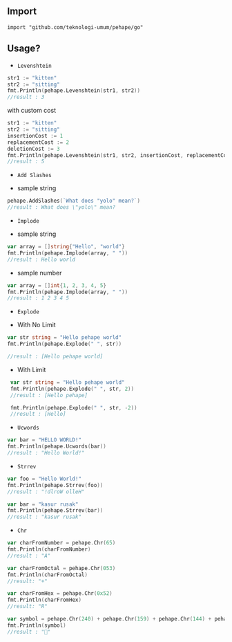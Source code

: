 ## Import
`import "github.com/teknologi-umum/pehape/go"`

## Usage?
 * `Levenshtein`
 ```go
 str1 := "kitten"
 str2 := "sitting"
 fmt.Println(pehape.Levenshtein(str1, str2))
 //result : 3
 ```
 with custom cost
 ```go
 str1 := "kitten"
 str2 := "sitting"
 insertionCost := 1
 replacementCost := 2
 deletionCost := 3
 fmt.Println(pehape.Levenshtein(str1, str2, insertionCost, replacementCost, deletionCost))
 //result : 5
 ```
 * `Add Slashes`
  - sample string
```go
pehape.AddSlashes(`What does "yolo" mean?`)
//result : What does \"yolo\" mean?
```

 * `Implode`
  - sample string
```go
var array = []string{"Hello", "world"}
fmt.Println(pehape.Implode(array, " "))
//result : Hello world
```
  - sample number
```go
var array = []int{1, 2, 3, 4, 5}
fmt.Println(pehape.Implode(array, " "))
//result : 1 2 3 4 5
```

 * `Explode`
  - With No Limit
 ```go
 var str string = "Hello pehape world"
 fmt.Println(pehape.Explode(" ", str))

 //result : [Hello pehape world]
 ```
  - With Limit
```go
 var str string = "Hello pehape world"
 fmt.Println(pehape.Explode(" ", str, 2))
 //result : [Hello pehape]

 fmt.Println(pehape.Explode(" ", str, -2))
 //result : [Hello]
 ```
 
 * `Ucwords`
```go
var bar = "HELLO WORLD!"
fmt.Println(pehape.Ucwords(bar))
//result : "Hello World!"
```

 * `Strrev`
 ```go
 var foo = "Hello World!"
 fmt.Println(pehape.Strrev(foo))
 //result : "!dlroW olleH"

 var bar = "kasur rusak"
 fmt.Println(pehape.Strrev(bar))
 //result : "kasur rusak"
 ```

 * `Chr`
```go
var charFromNumber = pehape.Chr(65)
fmt.Println(charFromNumber)
//result : "A"

var charFromOctal = pehape.Chr(053)
fmt.Println(charFromOctal)
//result: "+"

var charFromHex = pehape.Chr(0x52)
fmt.Println(charFromHex)
//result: "R"

var symbol = pehape.Chr(240) + pehape.Chr(159) + pehape.Chr(144) + pehape.Chr(152)
fmt.Println(symbol)
//result : "🐘"
```
